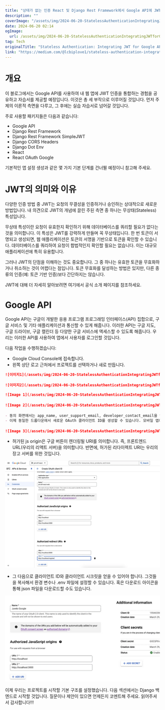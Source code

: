 ```yaml
---
title: "상태가 없는 인증 React 및 Django Rest Framework에서 Google API에 JWT 통합하기 파트  1"
description: ""
coverImage: "/assets/img/2024-06-20-StatelessAuthenticationIntegratingJWTforGoogleAPIinReactandDjangoRestFrameworkPart1_0.png"
date: 2024-06-20 02:14
ogImage: 
  url: /assets/img/2024-06-20-StatelessAuthenticationIntegratingJWTforGoogleAPIinReactandDjangoRestFrameworkPart1_0.png
tag: Tech
originalTitle: "Stateless Authentication: Integrating JWT for Google API in React and Django Rest Framework (Part — 1)"
link: "https://medium.com/@lcbiplove1/stateless-authentication-integrating-jwt-for-google-api-in-react-and-django-rest-framework-part-6aab7f47a190"
---
```



# 개요

이 블로그에서는 Google API를 사용하여 내 웹 앱에 JWT 인증을 통합하는 경험을 공유하고 자습서를 제공할 예정입니다. 이것은 총 세 부작으로 이루어질 것입니다. 먼저 주제의 이론적 측면을 다루고, 그 후에는 실습 자습서로 넘어갈 것입니다.

주로 사용할 패키지들은 다음과 같습니다:

- Google API
- Django Rest Framework
- Django Rest Framework SimpleJWT
- Django CORS Headers
- Django Dot Env
- React
- React OAuth Google

<div class="content-ad"></div>

기본적인 앱 설정 생성과 같은 몇 가지 기본 단계를 건너뛸 예정이니 참고해 주세요.

# JWT의 의미와 이유

다양한 인증 방법 중 JWT는 요청의 무결성을 인증하거나 승인하는 상대적으로 새로운 방법입니다. 내 의견으로 JWT의 개념에 끌린 주된 측면 중 하나는 무상태(Stateless) 특성입니다.

무상태 특성이란 요청이 유효한지 확인하기 위해 데이터베이스를 쿼리할 필요가 없다는 것을 의미합니다. 이 특성은 JWT를 강력하게 만들며 꼭 무상태입니다. 한 번 토큰이 서명되고 생성되면, 웹 애플리케이션은 토큰의 서명을 기반으로 토큰을 확인할 수 있습니다. 데이터베이스를 쿼리하여 요청이 합법적인지 확인할 필요는 없습니다. 이는 대규모 애플리케이션에 특히 유용합니다.

<div class="content-ad"></div>

그러나 JWT의 단점을 이해하는 것도 중요합니다. 그 중 하나는 유효한 토큰을 무효화하거나 취소하는 것이 어렵다는 점입니다. 토큰 무효화를 달성하는 방법은 있지만, 다른 종류의 인증(예: 토큰 기반 인증)보다 간단하지는 않습니다.

JWT에 대해 더 자세히 알아보려면 여기에서 공식 소개 페이지를 참조하세요.

# Google API

Google API는 구글이 개발한 응용 프로그램 프로그래밍 인터페이스(API) 집합으로, 구글 서비스 및 기타 애플리케이션과 통신할 수 있게 해줍니다. 이러한 API는 구글 지도, 구글 드라이브, 구글 캘린더 등 다양한 구글 서비스에 액세스할 수 있도록 해줍니다. 우리는 이러한 API를 사용하여 앱에서 사용자를 로그인할 것입니다.

<div class="content-ad"></div>

다음 작업을 수행하겠습니다:

- Google Cloud Console에 접속합니다.
- 왼쪽 상단 로고 근처에서 프로젝트를 선택하거나 새로 만듭니다.

```markdown
![이미지1](/assets/img/2024-06-20-StatelessAuthenticationIntegratingJWTforGoogleAPIinReactandDjangoRestFrameworkPart1_0.png)

![이미지2](/assets/img/2024-06-20-StatelessAuthenticationIntegratingJWTforGoogleAPIinReactandDjangoRestFrameworkPart1_1.png)
```

<div class="content-ad"></div>

```Markdown
![Image 1](/assets/img/2024-06-20-StatelessAuthenticationIntegratingJWTforGoogleAPIinReactandDjangoRestFrameworkPart1_2.png)

![Image 2](/assets/img/2024-06-20-StatelessAuthenticationIntegratingJWTforGoogleAPIinReactandDjangoRestFrameworkPart1_3.png)

- 동의 화면에서는 app_name, user_support_email, developer_contact_email을 입력할 것입니다. 다른 필드는 로컬 환경에서 비워둘 겁니다. 나중에 필요한 경우 양식을 업데이트할 수도 있습니다. test_email을 위해 몇 개의 이메일을 추가할 수 있습니다. 그 외에는 '다음' 버튼만 눌러 진행하면 됩니다.
- 이제 동일한 드롭다운에서 새로운 OAuth 클라이언트 ID를 생성할 수 있습니다. 모바일 앱이나 태블릿 애플리케이션을 개발 중이라면 다른 플랫폼을 사용할 수 있습니다.

![Image 3](/assets/img/2024-06-20-StatelessAuthenticationIntegratingJWTforGoogleAPIinReactandDjangoRestFrameworkPart1_4.png)
```

<div class="content-ad"></div>

- 허가된 js origin은 구글 버튼이 렌더링될 URI를 의미합니다. 즉, 프론트엔드 URL(우리의 리액트 서버)을 의미합니다. 반면에, 허가된 리다이렉트 URI는 우리의 장고 서버를 위한 것입니다.

![이미지](/assets/img/2024-06-20-StatelessAuthenticationIntegratingJWTforGoogleAPIinReactandDjangoRestFrameworkPart1_5.png)

- 그 다음으로 클라이언트 ID와 클라이언트 시크릿을 얻을 수 있어야 합니다. 그것들을 복사해서 환경 변수나 .env 파일에 설정할 수 있습니다. 혹은 다운로드 아이콘을 통해 json 파일을 다운로드할 수도 있습니다.

![이미지](/assets/img/2024-06-20-StatelessAuthenticationIntegratingJWTforGoogleAPIinReactandDjangoRestFrameworkPart1_6.png)

<div class="content-ad"></div>

이제 우리는 프로젝트를 시작할 기본 구조를 설정했습니다. 다음 섹션에서는 Django 백엔드로 시작할 것입니다. 질문이나 제안이 있으면 언제든지 코멘트해 주세요. 읽어주셔서 감사합니다!!!